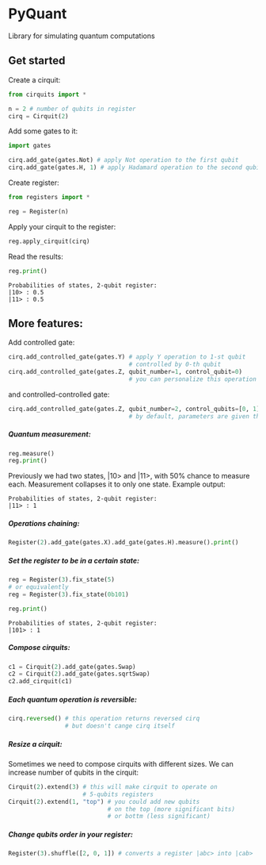 # PyQuant
Library for simulating quantum computations

## Get started

Create a cirquit:
```python
from cirquits import *

n = 2 # number of qubits in register
cirq = Cirquit(2)
```

Add some gates to it:
```python
import gates

cirq.add_gate(gates.Not) # apply Not operation to the first qubit
cirq.add_gate(gates.H, 1) # apply Hadamard operation to the second qubit
```

Create register:
```python
from registers import *

reg = Register(n)
```

Apply your cirquit to the register:
```python
reg.apply_cirquit(cirq)
```

Read the results:
```python
reg.print()
```
```console
Probabilities of states, 2-qubit register:
|10> : 0.5
|11> : 0.5
```

## More features:

Add controlled gate:
```python
cirq.add_controlled_gate(gates.Y) # apply Y operation to 1-st qubit
                                  # controlled by 0-th qubit
cirq.add_controlled_gate(gates.Z, qubit_number=1, control_qubit=0)
                                  # you can personalize this operation
```
and controlled-controlled gate:
```python
cirq.add_controlled_gate(gates.Z, qubit_number=2, control_qubits=[0, 1])
                                  # by default, parameters are given these values
```

##### Quantum measurement:
```python
reg.measure()
reg.print()
```
Previously we had two states, |10> and |11>, with 50% chance to measure each. Measurement collapses it to only one state. Example output:
```console
Probabilities of states, 2-qubit register:
|11> : 1
```

##### Operations chaining:
```python
Register(2).add_gate(gates.X).add_gate(gates.H).measure().print()
```
##### Set the register to be in a certain state:
```python
reg = Register(3).fix_state(5)
# or equivalently
reg = Register(3).fix_state(0b101)

reg.print()
```
```console
Probabilities of states, 2-qubit register:
|101> : 1
```

##### Compose cirquits:
```python
c1 = Cirquit(2).add_gate(gates.Swap)
c2 = Cirquit(2).add_gate(gates.sqrtSwap)
c2.add_cirquit(c1)
```

##### Each quantum operation is reversible:
```python
cirq.reversed() # this operation returns reversed cirq
                # but doesn't cange cirq itself
```

##### Resize a cirquit:
Sometimes we need to compose cirquits with different sizes. We can increase number of qubits in the cirquit:

```python
Cirquit(2).extend(3) # this will make cirquit to operate on
                     # 5-qubits registers
Cirquit(2).extend(1, "top") # you could add new qubits
                            # on the top (more significant bits)
                            # or bottm (less significant)
```

##### Change qubits order in your register:
```python
Register(3).shuffle([2, 0, 1]) # converts a register |abc> into |cab>
```
